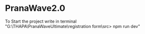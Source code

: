 # PranaWave2.0
To Start the project
write in terminal "G:\THAPA\PranaWaveUltimate\registration form\src> npm run dev"
